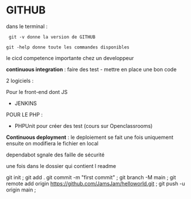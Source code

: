 # GITHUB

dans le terminal :

     git -v donne la version de GITHUB

    git -help donne toute les commandes disponibles 

   le cicd competence importante chez un developpeur

**continuous integration** : faire des test - mettre en place une bon code 

2 logiciels :

Pour le front-end dont JS
 - JENKINS

POUR LE PHP : 
- PHPUnit pour créer des test (cours sur Openclassrooms)

**Continuous deployment** : le deploiement se fait une fois uniquement ensuite on modifiera le fichier en local 

dependabot sgnale des faille de sécurité

une fois dans le dossier qui contient l readme

git init ;
git add .
git commit -m "first commit" ;
git branch -M main ;
git remote add origin https://github.com/JamsJam/helloworld.git ;
git push -u origin main ;